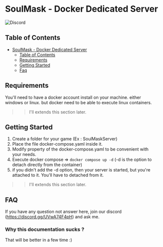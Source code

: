 # SoulMask - Docker Dedicated Server

![Discord](https://img.shields.io/discord/360026109561274368?logo=discord&logoColor=%237289da&label=Discord&link=https%3A%2F%2Fdiscord.gg%2FUVwA74F4pH)

## Table of Contents

- [SoulMask - Docker Dedicated Server](#docker---palworld-dedicated-server)
	- [Table of Contents](#table-of-contents)
	- [Requirements](#requirements)
	- [Getting Started](#getting-started)
	- [Faq](#faq)

## Requirements

You'll need to have a docker account install on your machine. either windows or linux. but docker need to be able to execute linux containers.

>> I'll extends this section later.

## Getting Started

1. Create a folder for your game (Ex : SoulMaskServer)
2. Place the file docker-compose.yaml inside it.
3. Modify property of the docker-compose.yaml to be convenient with your needs.
4. Execute docker compose => `docker compose up -d` (-d is the option to detach directly from the container)
5. if you didn't add the -d option, then your server is started, but you're attached to it. You'll have to detached from it.

>> I'll extends this section later.

## FAQ

If you have any question not answer here, join our discord (https://discord.gg/UVwA74F4pH) and ask me.

### Why this documentation sucks ?
	
That will be better in a few time :)